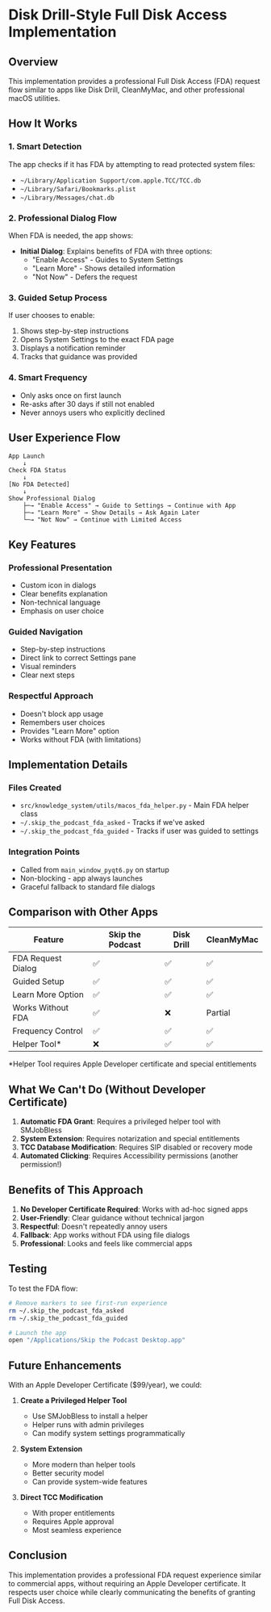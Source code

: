# Disk Drill-Style Full Disk Access Implementation

## Overview

This implementation provides a professional Full Disk Access (FDA) request flow similar to apps like Disk Drill, CleanMyMac, and other professional macOS utilities.

## How It Works

### 1. **Smart Detection**
The app checks if it has FDA by attempting to read protected system files:
- `~/Library/Application Support/com.apple.TCC/TCC.db`
- `~/Library/Safari/Bookmarks.plist`
- `~/Library/Messages/chat.db`

### 2. **Professional Dialog Flow**
When FDA is needed, the app shows:
- **Initial Dialog**: Explains benefits of FDA with three options:
  - "Enable Access" - Guides to System Settings
  - "Learn More" - Shows detailed information
  - "Not Now" - Defers the request

### 3. **Guided Setup Process**
If user chooses to enable:
1. Shows step-by-step instructions
2. Opens System Settings to the exact FDA page
3. Displays a notification reminder
4. Tracks that guidance was provided

### 4. **Smart Frequency**
- Only asks once on first launch
- Re-asks after 30 days if still not enabled
- Never annoys users who explicitly declined

## User Experience Flow

```
App Launch
    ↓
Check FDA Status
    ↓
[No FDA Detected]
    ↓
Show Professional Dialog
    ├─→ "Enable Access" → Guide to Settings → Continue with App
    ├─→ "Learn More" → Show Details → Ask Again Later
    └─→ "Not Now" → Continue with Limited Access
```

## Key Features

### Professional Presentation
- Custom icon in dialogs
- Clear benefits explanation
- Non-technical language
- Emphasis on user choice

### Guided Navigation
- Step-by-step instructions
- Direct link to correct Settings pane
- Visual reminders
- Clear next steps

### Respectful Approach
- Doesn't block app usage
- Remembers user choices
- Provides "Learn More" option
- Works without FDA (with limitations)

## Implementation Details

### Files Created
- `src/knowledge_system/utils/macos_fda_helper.py` - Main FDA helper class
- `~/.skip_the_podcast_fda_asked` - Tracks if we've asked
- `~/.skip_the_podcast_fda_guided` - Tracks if user was guided to settings

### Integration Points
- Called from `main_window_pyqt6.py` on startup
- Non-blocking - app always launches
- Graceful fallback to standard file dialogs

## Comparison with Other Apps

| Feature | Skip the Podcast | Disk Drill | CleanMyMac |
|---------|-----------------|------------|------------|
| FDA Request Dialog | ✅ | ✅ | ✅ |
| Guided Setup | ✅ | ✅ | ✅ |
| Learn More Option | ✅ | ✅ | ✅ |
| Works Without FDA | ✅ | ❌ | Partial |
| Frequency Control | ✅ | ✅ | ✅ |
| Helper Tool* | ❌ | ✅ | ✅ |

*Helper Tool requires Apple Developer certificate and special entitlements

## What We Can't Do (Without Developer Certificate)

1. **Automatic FDA Grant**: Requires a privileged helper tool with SMJobBless
2. **System Extension**: Requires notarization and special entitlements
3. **TCC Database Modification**: Requires SIP disabled or recovery mode
4. **Automated Clicking**: Requires Accessibility permissions (another permission!)

## Benefits of This Approach

1. **No Developer Certificate Required**: Works with ad-hoc signed apps
2. **User-Friendly**: Clear guidance without technical jargon
3. **Respectful**: Doesn't repeatedly annoy users
4. **Fallback**: App works without FDA using file dialogs
5. **Professional**: Looks and feels like commercial apps

## Testing

To test the FDA flow:

```bash
# Remove markers to see first-run experience
rm ~/.skip_the_podcast_fda_asked
rm ~/.skip_the_podcast_fda_guided

# Launch the app
open "/Applications/Skip the Podcast Desktop.app"
```

## Future Enhancements

With an Apple Developer Certificate ($99/year), we could:

1. **Create a Privileged Helper Tool**
   - Use SMJobBless to install a helper
   - Helper runs with admin privileges
   - Can modify system settings programmatically

2. **System Extension**
   - More modern than helper tools
   - Better security model
   - Can provide system-wide features

3. **Direct TCC Modification**
   - With proper entitlements
   - Requires Apple approval
   - Most seamless experience

## Conclusion

This implementation provides a professional FDA request experience similar to commercial apps, without requiring an Apple Developer certificate. It respects user choice while clearly communicating the benefits of granting Full Disk Access.
